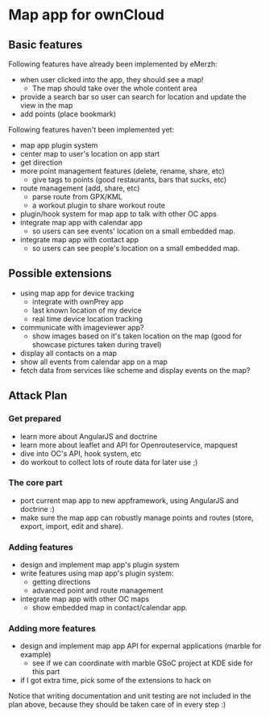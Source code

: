 # Map app for ownCloud

## Basic features

Following features have already been implemented by eMerzh:

* when user clicked into the app, they should see a map!
  * The map should take over the whole content area
* provide a search bar so user can search for location and update the view in the map
* add points (place bookmark)

Following features haven't been implemented yet:

* map app plugin system
* center map to user's location on app start
* get direction
* more point management features (delete, rename, share, etc)
  * give tags to points (good restaurants, bars that sucks, etc)
* route management (add, share, etc)
  * parse route from GPX/KML
  * a workout plugin to share workout route
* plugin/hook system for map app to talk with other OC apps
* integrate map app with calendar app
  * so users can see events' location on a small embedded map.
* integrate map app with contact app
  * so users can see people's location on a small embedded map.


## Possible extensions
* using map app for device tracking
  * integrate with ownPrey app
  * last known location of my device
  * real time device location tracking
* communicate with imageviewer app?
  * show images based on it's taken location on the map (good for showcase
    pictures taken during travel)
* display all contacts on a map
* show all events from calendar app on a map
* fetch data from services like scheme and display events on the map?


## Attack Plan

### Get prepared
* learn more about AngularJS and doctrine
* learn more about leaflet and API for Openrouteservice, mapquest
* dive into OC's API, hook system, etc
* do workout to collect lots of route data for later use ;)

### The core part
* port current map app to new appframework, using AngularJS and doctrine :)
* make sure the map app can robustly manage points and routes
  (store, export, import, edit and share).

### Adding features
* design and implement map app's plugin system
* write features using map app's plugin system:
  * getting directions
  * advanced point and route management
* integrate map app with other OC maps
  * show embedded map in contact/calendar app.

### Adding more features
* design and implement map app API for expernal applications (marble for example)
  * see if we can coordinate with marble GSoC project at KDE side for this part
* if I got extra time, pick some of the extensions to hack on

Notice that writing documentation and unit testing are not included in the plan
above, because they should be taken care of in every step :)
